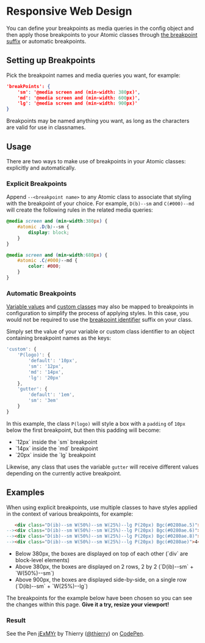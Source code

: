 # Responsive Web Design

You can define your breakpoints as media queries in the config object and then apply those breakpoints to your Atomic classes through [the breakpoint suffix](/guides/syntax.html#-lt-breakpoint_identifier-) or automatic breakpoints.

## Setting up Breakpoints

Pick the breakpoint names and media queries you want, for example:


```json
'breakPoints': {
    'sm': '@media screen and (min-width: 380px)',
    'md': '@media screen and (min-width: 600px)',
    'lg': '@media screen and (min-width: 900px)'
}
```

Breakpoints may be named anything you want, as long as the characters are valid for use in  classnames.

## Usage

There are two ways to make use of breakpoints in your Atomic classes: explicitly and automatically.

### Explicit Breakpoints

Append `--<breakpoint name>` to any Atomic class to associate that styling with the breakpoint of your choice. For example, `D(b)--sm` and `C(#000)--md` will create the following rules in the related media queries:

```css
@media screen and (min-width:380px) {
    #atomic .D(b)--sm {
        display: block;
    }
}

@media screen and (min-width:680px) {
    #atomic .C(#000)--md {
        color: #000;
    }
}
```

### Automatic Breakpoints

[Variable values](/guides/syntax.html#variable-values) and [custom classes](/guides/atomic-classes.html#custom-classes) may also be mapped to breakpoints in configuration to simplify the process of applying styles. In this case, you would not be required to use the [breakpoint identifier](/guides/syntax.html#-lt-breakpoint_identifier-) suffix on your class.

Simply set the value of your variable or custom class identifier to an object containing breakpoint names as the keys:

```javascript
'custom': {
    'P(logo)': {
        'default': '10px',
        'sm': '12px',
        'md': '14px',
        'lg': '20px'
    },
    'gutter': {
        'default': '1em',
        'sm': '3em'
    }
}
```

In this example, the class `P(logo)` will style a box with a `padding` of `10px` below the first breakpoint, but then this padding will become:

<ul class="ul-list">
    <li>`12px` inside the `sm` breakpoint</li>
    <li>`14px` inside the `md` breakpoint</li>
    <li>`20px` inside the `lg` breakpoint</li>
</ul>

Likewise, any class that uses the variable `gutter` will receive different values depending on the currently active breakpoint.

## Examples

When using explicit breakpoints, use multiple classes to have styles applied in the context of various breakpoints, for example:

```html
   <div class="D(ib)--sm W(50%)--sm W(25%)--lg P(20px) Bgc(#0280ae.5)">1</div><!--
--><div class="D(ib)--sm W(50%)--sm W(25%)--lg P(20px) Bgc(#0280ae.6)">2</div><!--
--><div class="D(ib)--sm W(50%)--sm W(25%)--lg P(20px) Bgc(#0280ae.8)">3</div><!--
--><div class="D(ib)--sm W(50%)--sm W(25%)--lg P(20px) Bgc(#0280ae)">4</div>
```

<ul class="ul-list">
    <li>Below 380px, the boxes are displayed on top of each other (`div` are block-level elements)</li>
    <li>Above 380px, the boxes are displayed on 2 rows, 2 by 2 (`D(ib)--sm` + `W(50%)--sm`)</li>
    <li>Above 900px, the boxes are displayed side-by-side, on a single row (`D(ib)--sm` + `W(25%)--lg`)</li>
</ul>

<p class="noteBox info">The breakpoints for the example below have been chosen so you can see the changes within this page. <strong>Give it a try, resize your viewport!</strong></p>

<h3 class="penResult">Result</h3>

<p data-height="265" data-theme-id="12469" data-slug-hash="jExMYr" data-default-tab="result" data-user="thierry" class='codepen'>See the Pen <a href='http://codepen.io/thierry/pen/jExMYr/'>jExMYr</a> by Thierry (<a href='http://codepen.io/thierry'>@thierry</a>) on <a href='http://codepen.io'>CodePen</a>.</p>
